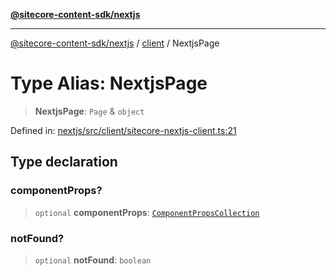 [**@sitecore-content-sdk/nextjs**](../../README.md)

***

[@sitecore-content-sdk/nextjs](../../README.md) / [client](../README.md) / NextjsPage

# Type Alias: NextjsPage

> **NextjsPage**: `Page` & `object`

Defined in: [nextjs/src/client/sitecore-nextjs-client.ts:21](https://github.com/Sitecore/xmc-jss-dev/blob/d07a33c8b422ee631653078fdc40402026b03dec/packages/nextjs/src/client/sitecore-nextjs-client.ts#L21)

## Type declaration

### componentProps?

> `optional` **componentProps**: [`ComponentPropsCollection`](../../index/type-aliases/ComponentPropsCollection.md)

### notFound?

> `optional` **notFound**: `boolean`
